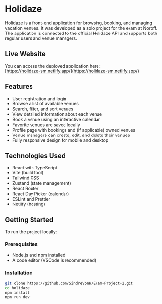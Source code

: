 # Holidaze

Holidaze is a front-end application for browsing, booking, and managing vacation venues. It was developed as a solo project for the exam at Noroff. The application is connected to the official Holidaze API and supports both regular users and venue managers.

## Live Website

You can access the deployed application here:  
[https://holidaze-sm.netlify.app/](https://holidaze-sm.netlify.app/)

## Features

- User registration and login
- Browse a list of available venues
- Search, filter, and sort venues
- View detailed information about each venue
- Book a venue using an interactive calendar
- Favorite venues are saved locally
- Profile page with bookings and (if applicable) owned venues
- Venue managers can create, edit, and delete their venues
- Fully responsive design for mobile and desktop

## Technologies Used

- React with TypeScript
- Vite (build tool)
- Tailwind CSS
- Zustand (state management)
- React Router
- React Day Picker (calendar)
- ESLint and Prettier
- Netlify (hosting)

## Getting Started

To run the project locally:

### Prerequisites

- Node.js and npm installed
- A code editor (VSCode is recommended)

### Installation

```bash
git clone https://github.com/SindreVonH/Exam-Project-2.git
cd holidaze
npm install
npm run dev
```
